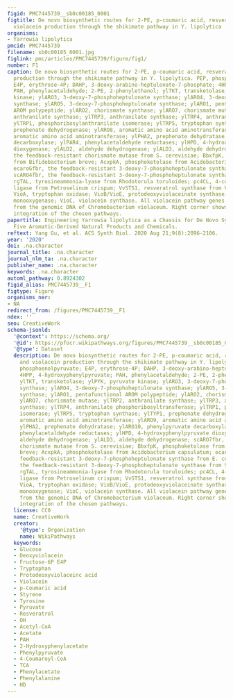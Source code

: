 ```yaml
---
figid: PMC7445739__sb0c00185_0001
figtitle: De novo biosynthetic routes for 2-PE, p-coumaric acid, resveratrol, and
  violacein production through the shikimate pathway in Y. lipolytica
organisms:
- Yarrowia lipolytica
pmcid: PMC7445739
filename: sb0c00185_0001.jpg
figlink: pmc/articles/PMC7445739/figure/fig1/
number: F1
caption: De novo biosynthetic routes for 2-PE, p-coumaric acid, resveratrol, and violacein
  production through the shikimate pathway in Y. lipolytica. PEP, phosphoenolpyruvate;
  E4P, erythrose-4P; DAHP, 3-deoxy-arabino-heptulonate-7-phosphate; 4HPP, 4-hydroxyphenylpyruvate;
  PAH, phenylacetaldehyde; 2-PE, 2-phenylethanol; ylTKT, transketolase; ylPYK, pyruvate
  kinase; ylARO3, 3-deoxy-7-phosphoheptulonate synthase; ylARO4, 3-deoxy-7-phosphoheptulonate
  synthase; ylARO5, 3-deoxy-7-phosphoheptulonate synthase; ylARO1, pentafunctional
  AROM polypeptide; ylARO2, chorismate synthase; ylARO7, chorismate mutase; ylTRP2,
  anthranilate synthase; ylTRP3, anthranilate synthase; ylTRP4, anthranilate phosphoribosyltransferase;
  ylTRP1, phosphoribosylanthranilate isomerase; ylTRP5, tryptophan synthase; ylTYP1,
  prephenate dehydrogenase; ylARO8, aromatic amino acid aminotransferase; ylARO9,
  aromatic amino acid aminotransferase; ylPHA2, prephenate dehydratase; ylARO10, phenylpyruvate
  decarboxylase; ylPAR4, phenylacetaldehyde reductases; ylHPD, 4-hydroxyphenylpyruvate
  dioxygenase; ylALD2, aldehyde dehydrogenase; ylALD3, aldehyde dehydrogenase; scARO7fbr,
  the feedback-resistant chorismate mutase from S. cerevisiae; BbxfpK, phosphoketolase
  from Bifidobacterium breve; AcxpkA, phosphoketolase from Acidobacterium capsulatum;
  ecaroGfbr, the feedback-resistant 3-deoxy-7-phosphoheptulonate synthase from E. coli;
  scARO4fbr, the feedback-resistant 3-deoxy-7-phosphoheptulonate synthase from S. cerevisiae;
  rgTAL, tyrosineammonia-lyase from Rhodotorula toruloides; pc4CL, 4-coumarate-CoA
  ligase from Petroselinum crispum; VvSTS1, resveratrol synthase from Vitis vinifera;
  VioA, tryptophan oxidase; VioB/VioE, protodeoxyviolaceinate synthase; VioD, protodeoxyviolaceinate
  monooxygenase; VioC, violacein synthase. All violacein pathway genes were amplified
  from the genomic DNA of Chromobacterium violaceum. Right corner shows the chromosomal
  integration of the chosen pathways.
papertitle: Engineering Yarrowia lipolytica as a Chassis for De Novo Synthesis of
  Five Aromatic-Derived Natural Products and Chemicals.
reftext: Yang Gu, et al. ACS Synth Biol. 2020 Aug 21;9(8):2096-2106.
year: '2020'
doi: .na.character
journal_title: .na.character
journal_nlm_ta: .na.character
publisher_name: .na.character
keywords: .na.character
automl_pathway: 0.8924302
figid_alias: PMC7445739__F1
figtype: Figure
organisms_ner:
- NA
redirect_from: /figures/PMC7445739__F1
ndex: ''
seo: CreativeWork
schema-jsonld:
  '@context': https://schema.org/
  '@id': https://pfocr.wikipathways.org/figures/PMC7445739__sb0c00185_0001.html
  '@type': Dataset
  description: De novo biosynthetic routes for 2-PE, p-coumaric acid, resveratrol,
    and violacein production through the shikimate pathway in Y. lipolytica. PEP,
    phosphoenolpyruvate; E4P, erythrose-4P; DAHP, 3-deoxy-arabino-heptulonate-7-phosphate;
    4HPP, 4-hydroxyphenylpyruvate; PAH, phenylacetaldehyde; 2-PE, 2-phenylethanol;
    ylTKT, transketolase; ylPYK, pyruvate kinase; ylARO3, 3-deoxy-7-phosphoheptulonate
    synthase; ylARO4, 3-deoxy-7-phosphoheptulonate synthase; ylARO5, 3-deoxy-7-phosphoheptulonate
    synthase; ylARO1, pentafunctional AROM polypeptide; ylARO2, chorismate synthase;
    ylARO7, chorismate mutase; ylTRP2, anthranilate synthase; ylTRP3, anthranilate
    synthase; ylTRP4, anthranilate phosphoribosyltransferase; ylTRP1, phosphoribosylanthranilate
    isomerase; ylTRP5, tryptophan synthase; ylTYP1, prephenate dehydrogenase; ylARO8,
    aromatic amino acid aminotransferase; ylARO9, aromatic amino acid aminotransferase;
    ylPHA2, prephenate dehydratase; ylARO10, phenylpyruvate decarboxylase; ylPAR4,
    phenylacetaldehyde reductases; ylHPD, 4-hydroxyphenylpyruvate dioxygenase; ylALD2,
    aldehyde dehydrogenase; ylALD3, aldehyde dehydrogenase; scARO7fbr, the feedback-resistant
    chorismate mutase from S. cerevisiae; BbxfpK, phosphoketolase from Bifidobacterium
    breve; AcxpkA, phosphoketolase from Acidobacterium capsulatum; ecaroGfbr, the
    feedback-resistant 3-deoxy-7-phosphoheptulonate synthase from E. coli; scARO4fbr,
    the feedback-resistant 3-deoxy-7-phosphoheptulonate synthase from S. cerevisiae;
    rgTAL, tyrosineammonia-lyase from Rhodotorula toruloides; pc4CL, 4-coumarate-CoA
    ligase from Petroselinum crispum; VvSTS1, resveratrol synthase from Vitis vinifera;
    VioA, tryptophan oxidase; VioB/VioE, protodeoxyviolaceinate synthase; VioD, protodeoxyviolaceinate
    monooxygenase; VioC, violacein synthase. All violacein pathway genes were amplified
    from the genomic DNA of Chromobacterium violaceum. Right corner shows the chromosomal
    integration of the chosen pathways.
  license: CC0
  name: CreativeWork
  creator:
    '@type': Organization
    name: WikiPathways
  keywords:
  - Glucose
  - Deoxyviolacein
  - Fructose-6P E4P
  - Tryptophan
  - Protodeoxyviolaceinc acid
  - Violacein
  - p-Coumaric acid
  - Styrene
  - Tyrosine
  - Pyruvate
  - Resveratrol
  - OH
  - Acetyl-CoA
  - Acetate
  - PAH
  - 2-Hydroxyphenylacetate
  - Phenylpyruvate
  - 4-Coumaroyl-CoA
  - TCA
  - Phenylacetate
  - Phenylalanine
  - HD
---
```

